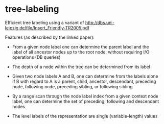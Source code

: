 tree-labeling
=============

Efficient tree labeling using a variant of http://dbs.uni-leipzig.de/file/Insert_Friendly-TR2005.pdf

Features (as described by the linked paper):

- From a given node label one can determine the parent label and the label of 
	all ancestor nodes up to the root node, without requiring I/O operations (DB queries)

- The depth of a node within the tree can be determined from its label

- Given two node labels A and B, one can determine from the labels alone if B 
	with regard to A is a parent, child, ancestor, descendant, preceding node, 
	following node, preceding sibling, or following sibling

- By a range scan through the node label index from a given context node label, 
	one can determine the set of preceding, following and descendant nodes

- The level labels of the representation are single (variable-length) values
